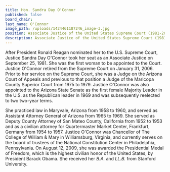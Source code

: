 ```yaml
---
title: Hon. Sandra Day O'Connor
published: false
board_chair:
last_name: O'Connor
image_path: /uploads/1424461187246_image-3.jpg
position: Associate Justice of the United States Supreme Court (1981-2006)
description: Associate Justice of the United States Supreme Court (1981-2006)
---
```


After President Ronald Reagan nominated her to the U.S. Supreme Court, Justice Sandra Day O'Connor took her seat as an Associate Justice on September 25, 1981. She was the first woman to be appointed to the Court. Justice O'Connor retired from the Supreme Court on January 31, 2006. Prior to her service on the Supreme Court, she was a Judge on the Arizona Court of Appeals and previous to that position a Judge of the Maricopa County Superior Court from 1975 to 1979. Justice O'Connor was also appointed to the Arizona State Senate as the first female Majority Leader in the U.S. as the Republican leader in 1969 and was subsequently reelected to two two-year terms.

She practiced law in Maryvale, Arizona from 1958 to 1960, and served as Assistant Attorney General of Arizona from 1965 to 1969. She served as Deputy County Attorney of San Mateo County, California from 1952 to 1953 and as a civilian attorney for Quartermaster Market Center, Frankfurt, Germany from 1954 to 1957. Justice O'Connor was Chancellor of The College of William & Mary in Williamsburg, Virginia, and currently serves on the board of trustees of the National Constitution Center in Philadelphia, Pennsylvania. On August 12, 2009, she was awarded the Presidential Medal of Freedom, which is the highest civilian honor of the United States, by President Barack Obama. She received her *B.A.* and *LL.B.* from Stanford University.
